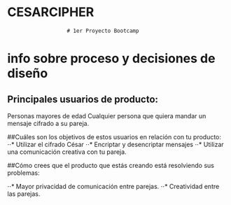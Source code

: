 # CESARCIPHER

                       # 1er Proyecto Bootcamp

# info sobre proceso y decisiones de diseño







## Principales usuarios de producto:
Personas mayores de edad
 Cualquier persona que quiera mandar un mensaje cifrado a su pareja.


##Cuáles son los objetivos de estos usuarios en relación con tu producto:
⋅⋅*  Utilizar el cifrado César 
⋅⋅* Encriptar y desencriptar mensajes
⋅⋅*  Utilizar una comunicación creativa con tu pareja.




##Cómo crees que el producto que estás creando está resolviendo sus problemas:

⋅⋅*  Mayor privacidad de comunicación entre parejas.
⋅⋅* Creatividad entre las parejas.



